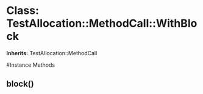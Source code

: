 # Class: TestAllocation::MethodCall::WithBlock
**Inherits:** TestAllocation::MethodCall
    




#Instance Methods
## block() [](#method-i-block)

